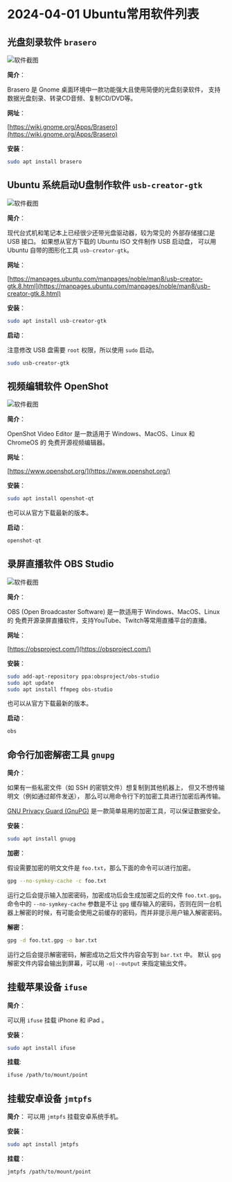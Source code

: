 # 2024-04-01 Ubuntu常用软件列表

## 光盘刻录软件 `brasero`

![软件截图](../images/brasero.png)

**简介**：

Brasero 是 Gnome 桌面环境中一款功能强大且使用简便的光盘刻录软件，
支持数据光盘刻录、转录CD音频、复制CD/DVD等。

**网址**：

[https://wiki.gnome.org/Apps/Brasero](https://wiki.gnome.org/Apps/Brasero)

**安装**：

```bash
sudo apt install brasero
```

## Ubuntu 系统启动U盘制作软件 `usb-creator-gtk`

![软件截图](../images/usb_creator_gtk.png)

**简介**：

现代台式机和笔记本上已经很少还带光盘驱动器，较为常见的
外部存储接口是 USB 接口。
如果想从官方下载的 Ubuntu ISO 文件制作 USB 启动盘，
可以用 Ubuntu 自带的图形化工具 `usb-creator-gtk`。

**网址**：

[https://manpages.ubuntu.com/manpages/noble/man8/usb-creator-gtk.8.html](https://manpages.ubuntu.com/manpages/noble/man8/usb-creator-gtk.8.html)

**安装**：

```bash
sudo apt install usb-creator-gtk
```

**启动**：

注意修改 USB 盘需要 `root` 权限，所以使用 `sudo` 启动。

```bash
sudo usb-creator-gtk
```

## 视频编辑软件 OpenShot

![软件截图](../images/openshot_qt.png)

**简介**：

OpenShot Video Editor 是一款适用于 Windows、MacOS、Linux 和 ChromeOS 的
免费开源视频编辑器。

**网址**：

[https://www.openshot.org/](https://www.openshot.org/)

**安装**：

```bash
sudo apt install openshot-qt
```

也可以从官方下载最新的版本。

**启动**：

```bash
openshot-qt
```

## 录屏直播软件 OBS Studio

![软件截图](../images/obs.png)

**简介**：

OBS (Open Broadcaster Software) 是一款适用于 Windows、MacOS、Linux 的
免费开源录屏直播软件，支持YouTube、Twitch等常用直播平台的直播。

**网址**：

[https://obsproject.com/](https://obsproject.com/)

**安装**：

```bash
sudo add-apt-repository ppa:obsproject/obs-studio
sudo apt update
sudo apt install ffmpeg obs-studio
```

也可以从官方下载最新的版本。

**启动**：

```bash
obs
```

## 命令行加密解密工具 `gnupg`

**简介**：

如果有一些私密文件（如 SSH 的密钥文件）想复制到其他机器上，
但又不想传输明文（例如通过邮件发送），
那么可以用命令行下的加密工具进行加密后再传输。

[GNU Privacy Guard (GnuPG)](https://gnupg.org/) 是一款简单易用的加密工具，可以保证数据安全。

**安装**：

```bash
sudo apt install gnupg
```

**加密**：

假设需要加密的明文文件是 `foo.txt`，那么下面的命令可以进行加密。

```bash
gpg --no-symkey-cache -c foo.txt
```

运行之后会提示输入加密密码，加密成功后会生成加密之后的文件 `foo.txt.gpg`。
命令中的 `--no-symkey-cache` 参数是不让 `gpg` 缓存输入的密码，否则在同一台机器上解密的时候，有可能会使用之前缓存的密码，而并非提示用户输入解密密码。

**解密**：

```bash
gpg -d foo.txt.gpg -o bar.txt
```

运行之后会提示解密密码，解密成功之后文件内容会写到 `bar.txt` 中。
默认 `gpg` 解密文件内容会输出到屏幕，可以用 `-o|--output` 来指定输出文件。

## 挂载苹果设备 `ifuse`

**简介**：

可以用 `ifuse` 挂载 iPhone 和 iPad 。

**安装**：

```bash
sudo apt install ifuse
```

**挂载**:

```bash
ifuse /path/to/mount/point
```

## 挂载安卓设备 `jmtpfs`

**简介**：
可以用 `jmtpfs` 挂载安卓系统手机。

**安装**：

```bash
sudo apt install jmtpfs
```

**挂载**：

```bash
jmtpfs /path/to/mount/point
```
